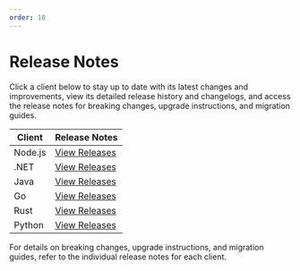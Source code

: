 ```yaml
---
order: 10
---
```


# Release Notes

Click a client below to stay up to date with its latest changes and improvements, view its detailed release history and changelogs, and access the release notes for breaking changes, upgrade instructions, and migration guides.

| Client        | Release Notes                                                                 |
|---------------|------------------------------------------------------------------------------|
| Node.js       | [View Releases](https://github.com/kurrent-io/KurrentDB-Client-NodeJS/releases)   |
| .NET          | [View Releases](https://github.com/kurrent-io/KurrentDB-Client-Dotnet/releases)   |
| Java          | [View Releases](https://github.com/kurrent-io/KurrentDB-Client-Java/releases)     |
| Go            | [View Releases](https://github.com/kurrent-io/KurrentDB-Client-Go/releases)       |
| Rust          | [View Releases](https://github.com/kurrent-io/KurrentDB-Client-Rust/releases)     |
| Python        | [View Releases](https://github.com/pyeventsourcing/kurrentdbclient/releases)      |

For details on breaking changes, upgrade instructions, and migration guides, refer to the individual release notes for each client.
